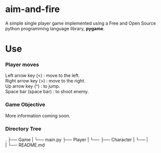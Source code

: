 # aim-and-fire
A simple single player game implemented using a Free and Open Source python programming language library, <b>pygame</b>.
# Use
### Player moves
Left arrow key (<) : move to the left. <br>
Right arrow key (>) : move to the right. <br>
Up arrow key (^) : to jump. <br>
Space bar (space bar) : to shoot enemy.

### Game Objective 
More information coming soon.

### Directory Tree
.
├── Game
|    └── main.py
├── Player
|    └── 
├── Character
|    └──
|   
| 
└── README.md
